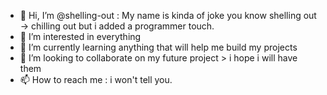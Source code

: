 - 👋 Hi, I’m @shelling-out : My name is kinda of joke you know shelling out -> chilling out but i added a programmer touch.
- 👀 I’m interested in everything
- 🌱 I’m currently learning anything that will help me build my projects
- 💞️ I’m looking to collaborate on my future project > i hope i will have them
- 📫 How to reach me : i won't tell you.

